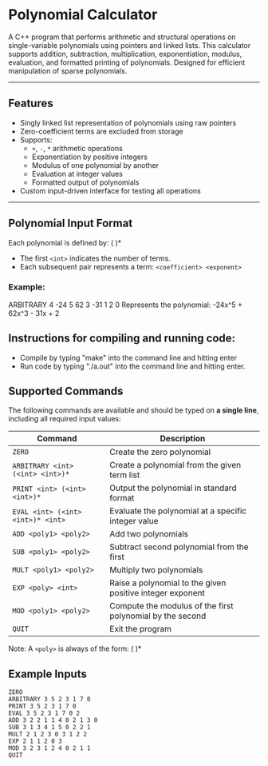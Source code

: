 # Polynomial Calculator

A C++ program that performs arithmetic and structural operations on single-variable polynomials using pointers and linked lists. This calculator supports addition, subtraction, multiplication, exponentiation, modulus, evaluation, and formatted printing of polynomials. Designed for efficient manipulation of sparse polynomials.

---

## Features

- Singly linked list representation of polynomials using raw pointers
- Zero-coefficient terms are excluded from storage
- Supports:
  - `+`, `-`, `*` arithmetic operations
  - Exponentiation by positive integers
  - Modulus of one polynomial by another
  - Evaluation at integer values
  - Formatted output of polynomials
- Custom input-driven interface for testing all operations

---

## Polynomial Input Format

Each polynomial is defined by: <int> (<int> <int>)*

- The first `<int>` indicates the number of terms.
- Each subsequent pair represents a term: `<coefficient> <exponent>`

### Example:

ARBITRARY 4 -24 5 62 3 -31 1 2 0
Represents the polynomial: -24x^5 + 62x^3 - 31x + 2

## Instructions for compiling and running code:

- Compile by typing "make" into the command line and hitting enter
- Run code by typing "./a.out" into the command line and hitting enter.

## Supported Commands

The following commands are available and should be typed on **a single line**, including all required input values:

| Command | Description |
|--------|-------------|
| `ZERO` | Create the zero polynomial |
| `ARBITRARY <int> (<int> <int>)*` | Create a polynomial from the given term list |
| `PRINT <int> (<int> <int>)*` | Output the polynomial in standard format |
| `EVAL <int> (<int> <int>)* <int>` | Evaluate the polynomial at a specific integer value |
| `ADD <poly1> <poly2>` | Add two polynomials |
| `SUB <poly1> <poly2>` | Subtract second polynomial from the first |
| `MULT <poly1> <poly2>` | Multiply two polynomials |
| `EXP <poly> <int>` | Raise a polynomial to the given positive integer exponent |
| `MOD <poly1> <poly2>` | Compute the modulus of the first polynomial by the second |
| `QUIT` | Exit the program |

Note: A `<poly>` is always of the form: <int> (<int> <int>)*

## Example Inputs

```text
ZERO
ARBITRARY 3 5 2 3 1 7 0
PRINT 3 5 2 3 1 7 0
EVAL 3 5 2 3 1 7 0 2
ADD 3 2 2 1 1 4 0 2 1 3 0
SUB 3 1 3 4 1 5 0 2 2 1
MULT 2 1 2 3 0 3 1 2 2
EXP 2 1 1 2 0 3
MOD 3 2 3 1 2 4 0 2 1 1
QUIT




